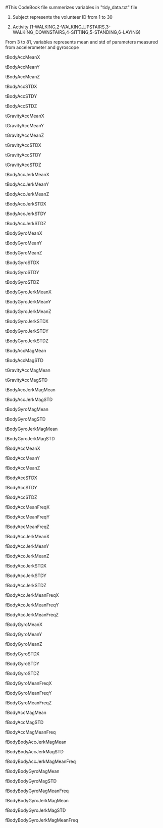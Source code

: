 #This CodeBook file summerizes variables in "tidy_data.txt" file

1. Subject represents the volunteer ID from 1 to 30

2. Activity (1-WALKING,2-WALKING_UPSTAIRS,3-WALKING_DOWNSTAIRS,4-SITTING,5-STANDING,6-LAYING)

From 3 to 81, variables represents mean and std of parameters measured from accelerometer and gyroscope 

tBodyAccMeanX

tBodyAccMeanY

tBodyAccMeanZ

tBodyAccSTDX

tBodyAccSTDY

tBodyAccSTDZ

tGravityAccMeanX

tGravityAccMeanY

tGravityAccMeanZ

tGravityAccSTDX

tGravityAccSTDY

tGravityAccSTDZ

tBodyAccJerkMeanX

tBodyAccJerkMeanY

tBodyAccJerkMeanZ

tBodyAccJerkSTDX

tBodyAccJerkSTDY

tBodyAccJerkSTDZ

tBodyGyroMeanX

tBodyGyroMeanY

tBodyGyroMeanZ

tBodyGyroSTDX

tBodyGyroSTDY

tBodyGyroSTDZ

tBodyGyroJerkMeanX

tBodyGyroJerkMeanY

tBodyGyroJerkMeanZ

tBodyGyroJerkSTDX

tBodyGyroJerkSTDY

tBodyGyroJerkSTDZ

tBodyAccMagMean

tBodyAccMagSTD

tGravityAccMagMean

tGravityAccMagSTD

tBodyAccJerkMagMean

tBodyAccJerkMagSTD

tBodyGyroMagMean

tBodyGyroMagSTD

tBodyGyroJerkMagMean

tBodyGyroJerkMagSTD

fBodyAccMeanX

fBodyAccMeanY

fBodyAccMeanZ

fBodyAccSTDX

fBodyAccSTDY

fBodyAccSTDZ

fBodyAccMeanFreqX

fBodyAccMeanFreqY

fBodyAccMeanFreqZ

fBodyAccJerkMeanX

fBodyAccJerkMeanY

fBodyAccJerkMeanZ

fBodyAccJerkSTDX

fBodyAccJerkSTDY

fBodyAccJerkSTDZ

fBodyAccJerkMeanFreqX

fBodyAccJerkMeanFreqY

fBodyAccJerkMeanFreqZ

fBodyGyroMeanX

fBodyGyroMeanY

fBodyGyroMeanZ

fBodyGyroSTDX

fBodyGyroSTDY

fBodyGyroSTDZ

fBodyGyroMeanFreqX

fBodyGyroMeanFreqY

fBodyGyroMeanFreqZ

fBodyAccMagMean

fBodyAccMagSTD

fBodyAccMagMeanFreq

fBodyBodyAccJerkMagMean

fBodyBodyAccJerkMagSTD

fBodyBodyAccJerkMagMeanFreq

fBodyBodyGyroMagMean

fBodyBodyGyroMagSTD

fBodyBodyGyroMagMeanFreq

fBodyBodyGyroJerkMagMean

fBodyBodyGyroJerkMagSTD

fBodyBodyGyroJerkMagMeanFreq
